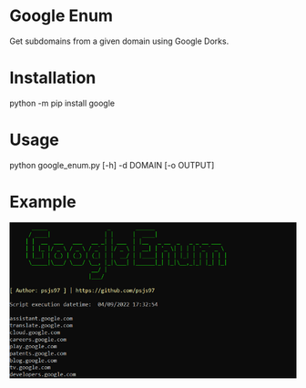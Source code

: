 # Google Enum
Get subdomains from a given domain using Google Dorks.

# Installation
python -m pip install google

# Usage 
python google_enum.py [-h] -d DOMAIN [-o OUTPUT]

# Example
 ![](google_enum.png)